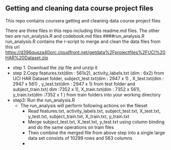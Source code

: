 ## Getting and cleaning data course project files
This repo contains  coursera getting and cleaning data course project files

There are three files in this repo including this readme.md files. The other two are run_analysis.R and codebook.md files
####run_analysis.R
run_analysis.R contains the r-script to merge and clean the data files from this url https://d396qusza40orc.cloudfront.net/getdata%2Fprojectfiles%2FUCI%20HAR%20Dataset.zip

* step 1. Download the zip file and unzip it 
* step 2.Copy features.txt(dim : 561x2), activity_labels.txt (dim : 6x2)  from UCI HAR Dataset folder, subject_test.txt(dim : 2947 x 1) , X_test.txt(dim : 2947 x 561) , y_test.txt(dim : 2947 x 1) from test folder and subject_train.txt( dim :7352 x 1), X_train.txt(dim : 7352 x 561), y_train.txt(dim :7352 x 1 ) from train folders into your working directory
* step3: Run the run_analysis.R 
  * The run_analysis will perform following actions on the fileset
    * Read features.txt, activity_labels.txt,  subject_test.txt, X_test.txt, y_test.txt, subject_train.txt, X_train.txt, y_train.txt
    * Merge subject_test.txt, X_test.txt, y_test.txt using column binding and do the same operations on train files
    * Then combine the merged file from above step into a single large data set consists of 10299 rows and 563 columns
    * 



